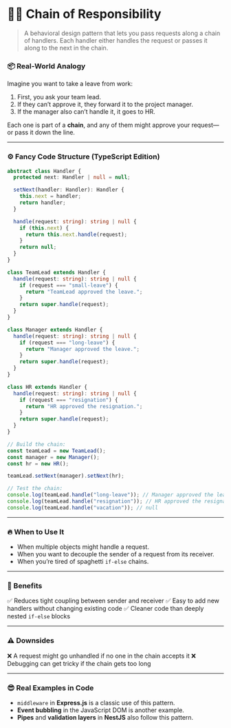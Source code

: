 # 🧙‍♂️ Chain of Responsibility

> A behavioral design pattern that lets you pass requests along a chain of handlers. Each handler either handles the request or passes it along to the next in the chain.

### 📦 Real-World Analogy

Imagine you want to take a leave from work:

1. First, you ask your team lead.
2. If they can’t approve it, they forward it to the project manager.
3. If the manager also can’t handle it, it goes to HR.

Each one is part of a **chain**, and any of them might approve your request—or pass it down the line.

---

### ⚙️ Fancy Code Structure (TypeScript Edition)

```ts
abstract class Handler {
  protected next: Handler | null = null;

  setNext(handler: Handler): Handler {
    this.next = handler;
    return handler;
  }

  handle(request: string): string | null {
    if (this.next) {
      return this.next.handle(request);
    }
    return null;
  }
}

class TeamLead extends Handler {
  handle(request: string): string | null {
    if (request === "small-leave") {
      return "TeamLead approved the leave.";
    }
    return super.handle(request);
  }
}

class Manager extends Handler {
  handle(request: string): string | null {
    if (request === "long-leave") {
      return "Manager approved the leave.";
    }
    return super.handle(request);
  }
}

class HR extends Handler {
  handle(request: string): string | null {
    if (request === "resignation") {
      return "HR approved the resignation.";
    }
    return super.handle(request);
  }
}

// Build the chain:
const teamLead = new TeamLead();
const manager = new Manager();
const hr = new HR();

teamLead.setNext(manager).setNext(hr);

// Test the chain:
console.log(teamLead.handle("long-leave")); // Manager approved the leave.
console.log(teamLead.handle("resignation")); // HR approved the resignation.
console.log(teamLead.handle("vacation")); // null
```

---

### 🔥 When to Use It

- When multiple objects might handle a request.
- When you want to decouple the sender of a request from its receiver.
- When you’re tired of spaghetti `if-else` chains.

---

### 🧠 Benefits

✅ Reduces tight coupling between sender and receiver
✅ Easy to add new handlers without changing existing code
✅ Cleaner code than deeply nested `if-else` blocks

---

### ⚠️ Downsides

❌ A request might go unhandled if no one in the chain accepts it
❌ Debugging can get tricky if the chain gets too long

---

### 😎 Real Examples in Code

- `middleware` in **Express.js** is a classic use of this pattern.
- **Event bubbling** in the JavaScript DOM is another example.
- **Pipes** and **validation layers** in **NestJS** also follow this pattern.
